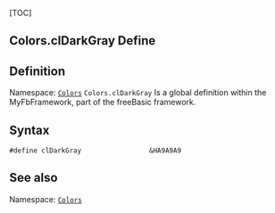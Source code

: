 [TOC]
## Colors.clDarkGray Define

## Definition
Namespace: [`Colors`](Colors.md)
`Colors.clDarkGray` Is a global definition within the MyFbFramework, part of the freeBasic framework.
## Syntax

```freeBasic
#define clDarkGray                 &HA9A9A9
```

## See also
Namespace: [`Colors`](Colors.md)
